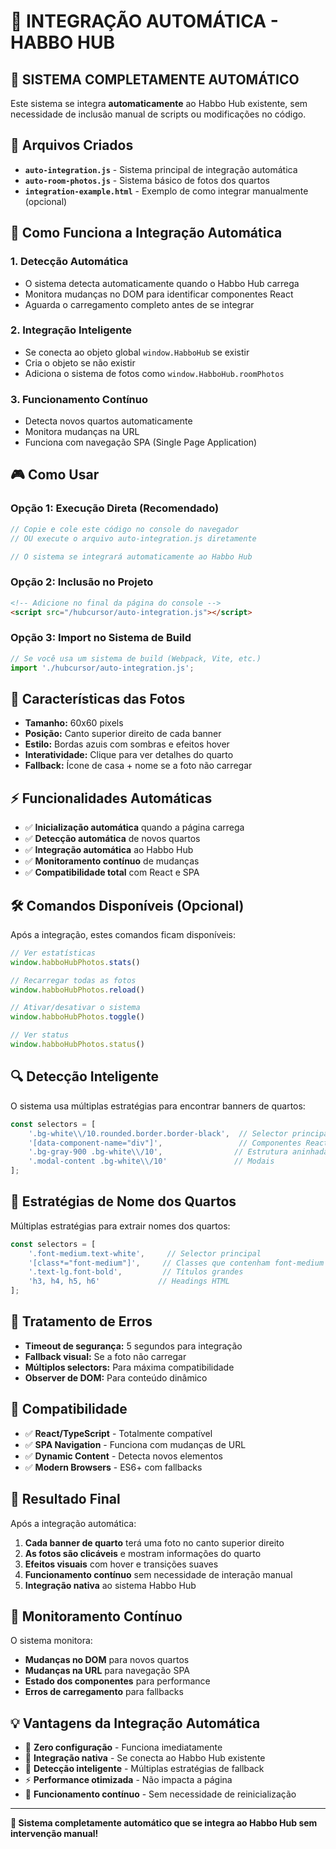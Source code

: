 # 🎯 INTEGRAÇÃO AUTOMÁTICA - HABBO HUB

## 🚀 **SISTEMA COMPLETAMENTE AUTOMÁTICO**

Este sistema se integra **automaticamente** ao Habbo Hub existente, sem necessidade de inclusão manual de scripts ou modificações no código.

## 📁 **Arquivos Criados**

- **`auto-integration.js`** - Sistema principal de integração automática
- **`auto-room-photos.js`** - Sistema básico de fotos dos quartos
- **`integration-example.html`** - Exemplo de como integrar manualmente (opcional)

## 🔧 **Como Funciona a Integração Automática**

### **1. Detecção Automática**
- O sistema detecta automaticamente quando o Habbo Hub carrega
- Monitora mudanças no DOM para identificar componentes React
- Aguarda o carregamento completo antes de se integrar

### **2. Integração Inteligente**
- Se conecta ao objeto global `window.HabboHub` se existir
- Cria o objeto se não existir
- Adiciona o sistema de fotos como `window.HabboHub.roomPhotos`

### **3. Funcionamento Contínuo**
- Detecta novos quartos automaticamente
- Monitora mudanças na URL
- Funciona com navegação SPA (Single Page Application)

## 🎮 **Como Usar**

### **Opção 1: Execução Direta (Recomendado)**
```javascript
// Copie e cole este código no console do navegador
// OU execute o arquivo auto-integration.js diretamente

// O sistema se integrará automaticamente ao Habbo Hub
```

### **Opção 2: Inclusão no Projeto**
```html
<!-- Adicione no final da página do console -->
<script src="/hubcursor/auto-integration.js"></script>
```

### **Opção 3: Import no Sistema de Build**
```javascript
// Se você usa um sistema de build (Webpack, Vite, etc.)
import './hubcursor/auto-integration.js';
```

## 🎨 **Características das Fotos**

- **Tamanho:** 60x60 pixels
- **Posição:** Canto superior direito de cada banner
- **Estilo:** Bordas azuis com sombras e efeitos hover
- **Interatividade:** Clique para ver detalhes do quarto
- **Fallback:** Ícone de casa + nome se a foto não carregar

## ⚡ **Funcionalidades Automáticas**

- ✅ **Inicialização automática** quando a página carrega
- ✅ **Detecção automática** de novos quartos
- ✅ **Integração automática** ao Habbo Hub
- ✅ **Monitoramento contínuo** de mudanças
- ✅ **Compatibilidade total** com React e SPA

## 🛠️ **Comandos Disponíveis (Opcional)**

Após a integração, estes comandos ficam disponíveis:

```javascript
// Ver estatísticas
window.habboHubPhotos.stats()

// Recarregar todas as fotos
window.habboHubPhotos.reload()

// Ativar/desativar o sistema
window.habboHubPhotos.toggle()

// Ver status
window.habboHubPhotos.status()
```

## 🔍 **Detecção Inteligente**

O sistema usa múltiplas estratégias para encontrar banners de quartos:

```javascript
const selectors = [
    '.bg-white\\/10.rounded.border.border-black',  // Selector principal
    '[data-component-name="div"]',                 // Componentes React
    '.bg-gray-900 .bg-white\\/10',                // Estrutura aninhada
    '.modal-content .bg-white\\/10'               // Modais
];
```

## 🎯 **Estratégias de Nome dos Quartos**

Múltiplas estratégias para extrair nomes dos quartos:

```javascript
const selectors = [
    '.font-medium.text-white',     // Selector principal
    '[class*="font-medium"]',     // Classes que contenham font-medium
    '.text-lg.font-bold',         // Títulos grandes
    'h3, h4, h5, h6'             // Headings HTML
];
```

## 🚨 **Tratamento de Erros**

- **Timeout de segurança:** 5 segundos para integração
- **Fallback visual:** Se a foto não carregar
- **Múltiplos selectors:** Para máxima compatibilidade
- **Observer de DOM:** Para conteúdo dinâmico

## 📱 **Compatibilidade**

- ✅ **React/TypeScript** - Totalmente compatível
- ✅ **SPA Navigation** - Funciona com mudanças de URL
- ✅ **Dynamic Content** - Detecta novos elementos
- ✅ **Modern Browsers** - ES6+ com fallbacks

## 🎉 **Resultado Final**

Após a integração automática:

1. **Cada banner de quarto** terá uma foto no canto superior direito
2. **As fotos são clicáveis** e mostram informações do quarto
3. **Efeitos visuais** com hover e transições suaves
4. **Funcionamento contínuo** sem necessidade de interação manual
5. **Integração nativa** ao sistema Habbo Hub

## 🔄 **Monitoramento Contínuo**

O sistema monitora:
- **Mudanças no DOM** para novos quartos
- **Mudanças na URL** para navegação SPA
- **Estado dos componentes** para performance
- **Erros de carregamento** para fallbacks

## 💡 **Vantagens da Integração Automática**

- 🚀 **Zero configuração** - Funciona imediatamente
- 🔗 **Integração nativa** - Se conecta ao Habbo Hub existente
- 🎯 **Detecção inteligente** - Múltiplas estratégias de fallback
- ⚡ **Performance otimizada** - Não impacta a página
- 🔄 **Funcionamento contínuo** - Sem necessidade de reinicialização

---

**🎯 Sistema completamente automático que se integra ao Habbo Hub sem intervenção manual!**
